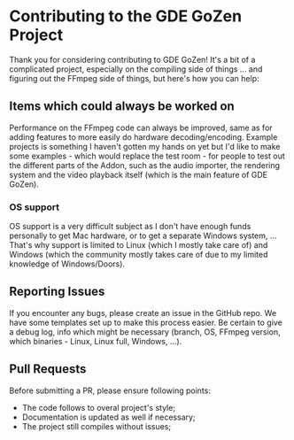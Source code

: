 # Contributing to the GDE GoZen Project

Thank you for considering contributing to GDE GoZen! It's a bit of a complicated project, especially on the compiling side of things ... and figuring out the FFmpeg side of things, but here's how you can help:

## Items which could always be worked on

Performance on the FFmpeg code can always be improved, same as for adding features to more easily do hardware decoding/encoding. Example projects is something I haven't gotten my hands on yet but I'd like to make some examples - which would replace the test room - for people to test out the different parts of the Addon, such as the audio importer, the rendering system and the video playback itself (which is the main feature of GDE GoZen).

### OS support

OS support is a very difficult subject as I don't have enough funds personally to get Mac hardware, or to get a separate Windows system, ... That's why support is limited to Linux (which I mostly take care of) and Windows (which the community mostly takes care of due to my limited knowledge of Windows/Doors).

## Reporting Issues

If you encounter any bugs, please create an issue in the GitHub repo. We have some templates set up to make this process easier. Be certain to give a debug log, info which might be necessary (branch, OS, FFmpeg version, which binaries - Linux, Linux full, Windows, ...).

## Pull Requests

Before submitting a PR, please ensure following points:
- The code follows to overal project's style;
- Documentation is updated as well if necessary;
- The project still compiles without issues;
